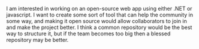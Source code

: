 I am interested in working on an open-source web app using either .NET or javascript. I want to create some sort of tool that can help the community in some way, and making it open source would allow collaborators to join in and make the project better. I think a common repository would be the best way to structure it, but if the team becomes too big then a blessed repository may be better.
